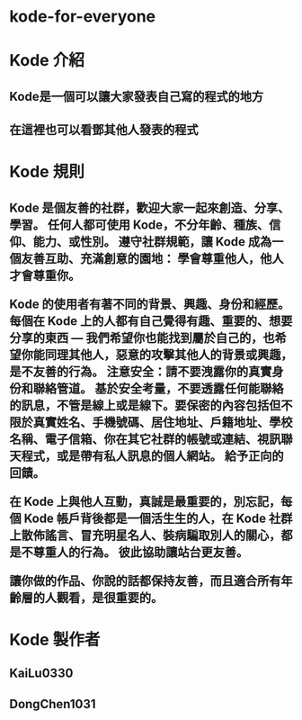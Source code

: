 # kode-for-everyone



<h1><b>Kode 介紹</b></h1>
<h2>Kode是一個可以讓大家發表自己寫的程式的地方</h2>
<h2>在這裡也可以看鄧其他人發表的程式</h2>

<h1><b>Kode 規則</b></h1>
<h2>
Kode 是個友善的社群，歡迎大家一起來創造、分享、學習。 任何人都可使用 Kode，不分年齡、種族、信仰、能力、或性別。 遵守社群規範，讓 Kode 成為一個友善互助、充滿創意的園地：
學會尊重他人，他人才會尊重你。 

Kode 的使用者有著不同的背景、興趣、身份和經歷。每個在 Kode 上的人都有自己覺得有趣、重要的、想要分享的東西 — 我們希望你也能找到屬於自己的，也希望你能同理其他人，惡意的攻擊其他人的背景或興趣，是不友善的行為。
注意安全：請不要洩露你的真實身份和聯絡管道。
基於安全考量，不要透露任何能聯絡的訊息，不管是線上或是線下。要保密的內容包括但不限於真實姓名、手機號碼、居住地址、戶籍地址、學校名稱、電子信箱、你在其它社群的帳號或連結、視訊聯天程式，或是帶有私人訊息的個人網站。
給予正向的回饋。

在 Kode 上與他人互動，真誠是最重要的，別忘記，每個 Kode 帳戶背後都是一個活生生的人，在 Kode 社群上散佈謠言、冒充明星名人、裝病騙取別人的關心，都是不尊重人的行為。
彼此協助讓站台更友善。

讓你做的作品、你說的話都保持友善，而且適合所有年齡層的人觀看，是很重要的。
</h2>


<h1><b>Kode 製作者</b></h1>
<h2>KaiLu0330</h2>
<h2>DongChen1031</h2>
